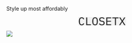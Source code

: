 Style up most affordably

<div style="width:50%; margin:auto">
  <p style="align:center">
    <img style="display:block; width:50%; margin:auto" src="https://github.com/deveshdatwani/closetx/blob/main/assets/ClosetX.jpg">  
  </p>
</div>

<img src="https://img.shields.io/badge/dynamic/json?url=https%3A%2F%2Fraw.githubusercontent.com%2Fdeveshdatwani%2Fclosetx%2Frefs%2Fheads%2Fv1%2Ftest_result.json&query=%24.test&label=Test">
